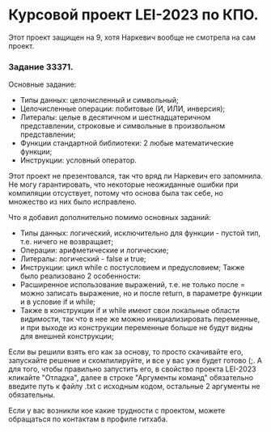 # Курсовой проект LEI-2023 по КПО.
Этот проект защищен на 9, хотя Наркевич вообще не смотрела на сам проект.
### Задание 33371. 
Основные задание:
- Типы данных: целочисленный и символьный;
- Целочисленные операции: побитовые (И, ИЛИ, инверсия);
- Литералы: целые в десятичном и шестнадцатеричном представлении, строковые и символьные в произвольном представлении;
- Функции стандартной библиотеки: 2 любые математические функции;
- Инструкции: условный оператор.

Этот проект не презентовался, так что вряд ли Наркевич его запомнила.
Не могу гарантировать, что некоторые неожиданные ошибки при компиляции отсуствует, потому что основа была так себе, но множество из них было исправлено.

Что я добавил дополнительно помимо основных заданий:
- Типы данных: логический, исключительно для функции - пустой тип, т.е. ничего не возвращает;
- Операции: арифметические и логические;
- Литералы: логический - false и true;
- Инструкции: цикл while с постусловием и предусловием;
Также было реализовано 2 особенности:
- Расширенное использование выражений, т.е. не только после = можно записать выражение, но и после return, в параметре функции и в условие if и while;
- Также в конструкции if и while имеют свои локальные области видимости, так что в нее же можно инициализировать переменные, и при выходе из конструкции переменные больше не будут видны для внешней конструкции;

Если вы решили взять его как за основу, то просто скачивайте его, запускайте решение и скомпилируйте, и все у вас уже будет готово (;. А для того, чтобы правильно запустить его, в свойство проекта LEI-2023 кликайте "Отладка", далее в строке "Аргументы команд" обязательно введите путь к файлу .txt с исходным кодом, остальные 2 аргументы не обязательны.

Если у вас возникли кое какие трудности с проектом, можете обращаться по контактам в профиле гитхаба.
